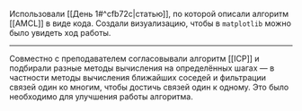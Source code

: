 Использовали [[День 1#^cfb72c|статью]], по которой описали алгоритм [[AMCL]] в виде кода. Создали визуализацию, чтобы в `matplotlib` можно было увидеть ход работы.

---
Совместно с преподавателем согласовывали алгоритм [[ICP]] и подбирали разные методы вычисления на определённых шагах — в частности методы вычисления ближайших соседей и фильтрации связей один ко многим, чтобы достичь связей один к одному. Это было необходимо для улучшения работы алгоритма.